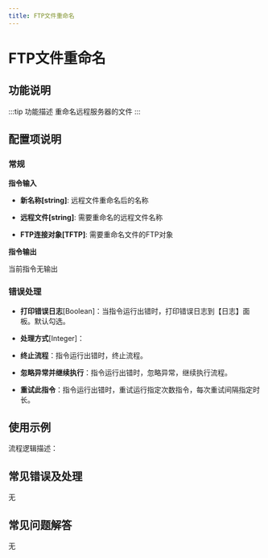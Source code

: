 ```yaml
---
title: FTP文件重命名
---
```


# FTP文件重命名

## 功能说明

:::tip 功能描述
重命名远程服务器的文件
:::

## 配置项说明

### 常规

**指令输入**

- **新名称[string]**: 远程文件重命名后的名称

- **远程文件[string]**: 需要重命名的远程文件名称

- **FTP连接对象[TFTP]**: 需要重命名文件的FTP对象


**指令输出**

当前指令无输出

### 错误处理

- **打印错误日志**[Boolean]：当指令运行出错时，打印错误日志到【日志】面板。默认勾选。

- **处理方式**[Integer]：

 - **终止流程**：指令运行出错时，终止流程。

 - **忽略异常并继续执行**：指令运行出错时，忽略异常，继续执行流程。

 - **重试此指令**：指令运行出错时，重试运行指定次数指令，每次重试间隔指定时长。

## 使用示例

流程逻辑描述：

## 常见错误及处理

无

## 常见问题解答

无

